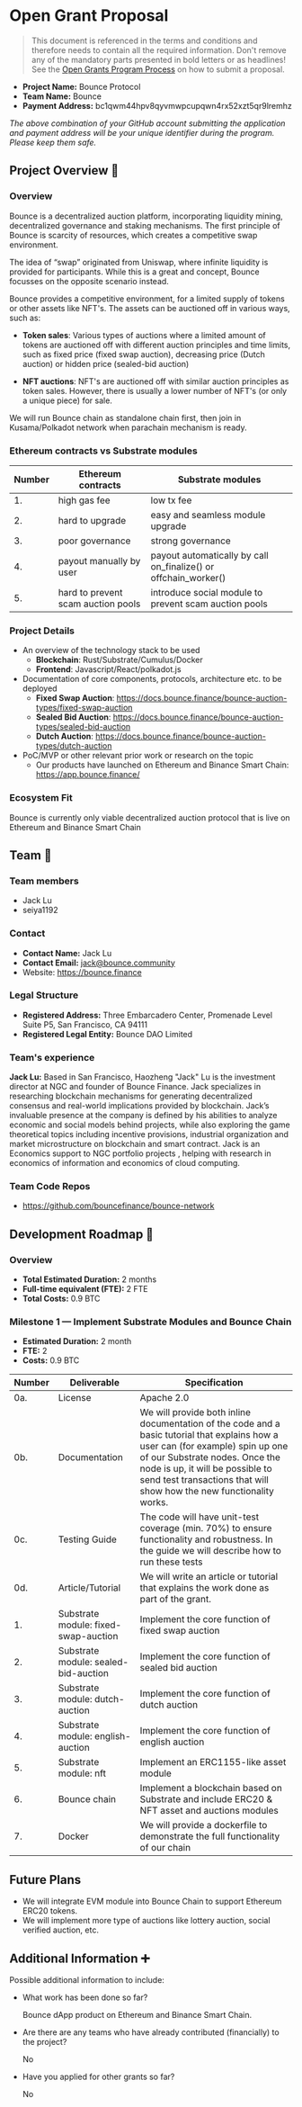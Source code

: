 # Open Grant Proposal

> This document is referenced in the terms and conditions and therefore needs to contain all the required information. Don't remove any of the mandatory parts presented in bold letters or as headlines! See the [Open Grants Program Process](https://github.com/w3f/Open-Grants-Program/blob/master/README_2.md) on how to submit a proposal.

* **Project Name:** Bounce Protocol
* **Team Name:** Bounce
* **Payment Address:** bc1qwm44hpv8qyvmwpcupqwn4rx52xzt5qr9lremhz

*The above combination of your GitHub account submitting the application and payment address will be your unique identifier during the program. Please keep them safe.*

## Project Overview :page_facing_up:

### Overview

Bounce is a decentralized auction platform, incorporating liquidity mining, decentralized governance and staking mechanisms. The first principle of Bounce is scarcity of resources, which creates a competitive swap environment.

The idea of “swap” originated from Uniswap, where infinite liquidity is provided for participants. While this is a great and concept, Bounce focusses on the opposite scenario instead.

Bounce provides a competitive environment, for a limited supply of tokens or other assets like NFT's. The assets can be auctioned off in various ways, such as:

- **Token sales**: Various types of auctions  where a limited amount of tokens are auctioned off with different auction principles and time limits, such as fixed price (fixed swap auction), decreasing price (Dutch auction) or  hidden price (sealed-bid auction)

- **NFT auctions**: NFT's are auctioned off with similar auction principles as token sales. However, there is usually a lower number of NFT's (or only a unique piece) for sale.

We will run Bounce chain as standalone chain first, then join in Kusama/Polkadot network when parachain mechanism is ready.

### Ethereum contracts vs Substrate modules
| Number | Ethereum contracts | Substrate modules |
| ------------- | ------------- | ------------- |
| 1.  | high gas fee | low tx fee |
| 2.  | hard to upgrade | easy and seamless module upgrade |
| 3.  | poor governance | strong governance |
| 4.  | payout manually by user | payout automatically by call on_finalize() or offchain_worker() |
| 5.  | hard to prevent scam auction pools | introduce social module to prevent scam auction pools |

### Project Details 
* An overview of the technology stack to be used
  * **Blockchain**: Rust/Substrate/Cumulus/Docker
  * **Frontend**: Javascript/React/polkadot.js
* Documentation of core components, protocols, architecture etc. to be deployed
  * **Fixed Swap Auction**: https://docs.bounce.finance/bounce-auction-types/fixed-swap-auction
  * **Sealed Bid Auction**: https://docs.bounce.finance/bounce-auction-types/sealed-bid-auction
  * **Dutch Auction**: https://docs.bounce.finance/bounce-auction-types/dutch-auction
* PoC/MVP or other relevant prior work or research on the topic
  * Our products have launched on Ethereum and Binance Smart Chain: https://app.bounce.finance/

### Ecosystem Fit 

Bounce is currently only viable decentralized auction protocol that is live on Ethereum and Binance Smart Chain

## Team :busts_in_silhouette:

### Team members
* Jack Lu
* seiya1192

### Contact
* **Contact Name:** Jack Lu
* **Contact Email:** jack@bounce.community
* Website: https://bounce.finance

### Legal Structure 
* **Registered Address:** Three Embarcadero Center, Promenade Level Suite P5, San Francisco, CA 94111
* **Registered Legal Entity:** Bounce DAO Limited

### Team's experience
**Jack Lu:** Based in San Francisco, Haozheng "Jack" Lu is the investment director at NGC and founder of Bounce Finance. Jack specializes in researching blockchain mechanisms for generating decentralized consensus and real-world implications provided by blockchain. Jack’s invaluable presence at the company is defined by his abilities to analyze economic and social models behind projects, while also exploring the game theoretical topics including incentive provisions, industrial organization and market microstructure on blockchain and smart contract. Jack is an Economics support to NGC portfolio projects , helping with research in economics of information and economics of cloud computing.

### Team Code Repos
* https://github.com/bouncefinance/bounce-network

## Development Roadmap :nut_and_bolt: 

### Overview
* **Total Estimated Duration:** 2 months
* **Full-time equivalent (FTE):**  2 FTE
* **Total Costs:** 0.9 BTC

### Milestone 1 — Implement Substrate Modules and Bounce Chain
* **Estimated Duration:** 2 month
* **FTE:**  2
* **Costs:** 0.9 BTC

| Number | Deliverable | Specification |
| ------------- | ------------- | ------------- |
| 0a. | License | Apache 2.0 |
| 0b. | Documentation | We will provide both inline documentation of the code and a basic tutorial that explains how a user can (for example) spin up one of our Substrate nodes. Once the node is up, it will be possible to send test transactions that will show how the new functionality works. |
| 0c. | Testing Guide | The code will have unit-test coverage (min. 70%) to ensure functionality and robustness. In the guide we will describe how to run these tests | 
| 0d. | Article/Tutorial | We will write an article or tutorial that explains the work done as part of the grant. 
| 1. | Substrate module: fixed-swap-auction | Implement the core function of fixed swap auction |
| 2. | Substrate module: sealed-bid-auction | Implement the core function of sealed bid auction |
| 3. | Substrate module: dutch-auction | Implement the core function of dutch auction |
| 4. | Substrate module: english-auction | Implement the core function of english auction |
| 5. | Substrate module: nft | Implement an ERC1155-like asset module |
| 6. | Bounce chain | Implement a blockchain based on Substrate and include ERC20 & NFT asset and auctions modules |  
| 7. | Docker | We will provide a dockerfile to demonstrate the full functionality of our chain |

## Future Plans
* We will integrate EVM module into Bounce Chain to support Ethereum ERC20 tokens.
* We will implement more type of auctions like lottery auction, social verified auction, etc.

## Additional Information :heavy_plus_sign: 

Possible additional information to include:
* What work has been done so far?

  Bounce dApp product on Ethereum and Binance Smart Chain.

* Are there are any teams who have already contributed (financially) to the project?

  No

* Have you applied for other grants so far?

  No
